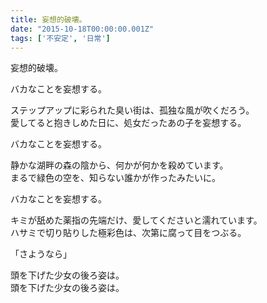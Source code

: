 ```yaml
---
title: 妄想的破壊。
date: "2015-10-18T00:00:00.001Z"
tags: ['不安定', '日常']
---
```


妄想的破壊。

バカなことを妄想する。

ステップアップに彩られた臭い街は、孤独な風が吹くだろう。  
愛してると抱きしめた日に、処女だったあの子を妄想する。

バカなことを妄想する。

静かな湖畔の森の陰から、何かが何かを殺めています。  
まるで緑色の空を、知らない誰かが作ったみたいに。

バカなことを妄想する。

キミが舐めた薬指の先端だけ、愛してくださいと濡れています。  
ハサミで切り貼りした極彩色は、次第に腐って目をつぶる。

「さようなら」

頭を下げた少女の後ろ姿は。  
頭を下げた少女の後ろ姿は。
